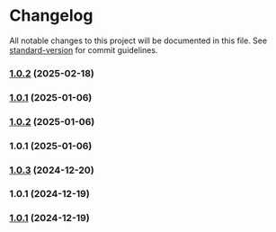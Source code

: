 # Changelog

All notable changes to this project will be documented in this file. See [standard-version](https://github.com/conventional-changelog/standard-version) for commit guidelines.

### [1.0.2](https://github.com/mojaloop/ml-depcheck-utility/compare/v1.0.1...v1.0.2) (2025-02-18)

### [1.0.1](https://github.com/mojaloop/ml-depcheck-utility/compare/v1.0.2...v1.0.1) (2025-01-06)

### [1.0.2](https://github.com/mojaloop/ml-depcheck-utility/compare/v1.0.1...v1.0.2) (2025-01-06)

### 1.0.1 (2025-01-06)

### [1.0.3](https://github.com/mojaloop/ml-depcheck-utility/compare/v1.0.1...v1.0.3) (2024-12-20)

### 1.0.1 (2024-12-19)

### [1.0.1](https://github.com/mojaloop/ml-depcheck-utility/compare/v1.0.0...v1.0.1) (2024-12-19)
